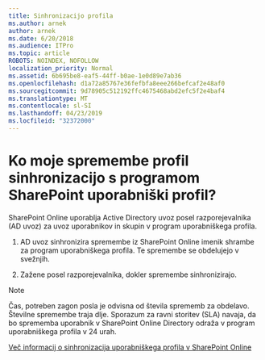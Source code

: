 ```yaml
---
title: Sinhronizacijo profila
ms.author: arnek
author: arnek
ms.date: 6/20/2018
ms.audience: ITPro
ms.topic: article
ROBOTS: NOINDEX, NOFOLLOW
localization_priority: Normal
ms.assetid: 6b695be8-eaf5-44ff-b0ae-1e0d89e7ab36
ms.openlocfilehash: d1a72a85767e36fefbfa8eee266befcaf2e48af0
ms.sourcegitcommit: 9d78905c512192ffc4675468abd2efc5f2e4baf4
ms.translationtype: MT
ms.contentlocale: sl-SI
ms.lasthandoff: 04/23/2019
ms.locfileid: "32372000"
---
```

# <a name="when-do-my-profile-changes-sync-to-the-sharepoint-user-profile-application"></a>Ko moje spremembe profil sinhronizacijo s programom SharePoint uporabniški profil?

SharePoint Online uporablja Active Directory uvoz posel razporejevalnika (AD uvoz) za uvoz uporabnikov in skupin v program uporabniškega profila. 
  
1. AD uvoz sinhronizira spremembe iz SharePoint Online imenik shrambe za program uporabniškega profila. Te spremembe se obdelujejo v svežnjih.
    
2. Zažene posel razporejevalnika, dokler spremembe sinhronizirajo.
    
> [!NOTE]
> Čas, potreben zagon posla je odvisna od števila sprememb za obdelavo. Številne spremembe traja dlje. Sporazum za ravni storitev (SLA) navaja, da bo sprememba uporabnik v SharePoint Online Directory odraža v program uporabniškega profila v 24 urah. 
  
[Več informacij o sinhronizacija uporabniškega profila v SharePoint Online](https://go.microsoft.com/fwlink/?linkid=875671)
  

